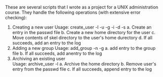 These are several scripts that I wrote as a project for a UNIX administration course. They handle the following operations (with extensive error checking): 

1. Creating a new user
    Usage: create_user -l <username> -u <userID> -g <groupID> -i <GECOS> -d <homedir> -s <shell> 
    a. Create an entry in the passwd file
    b. Create a new home directory for the user
    c. Move contents of skel directory to the user's home durectory
    d. If all succeeds, add an entry to the log
2. Adding a new group
    Usage: add_group -n <name> -g <groupID>
    a. add entry to the group file 
    b. If all succeeds, add anentry to the log
3. Archiving an existing user  
   Usage: archive_user -l <username>
    a. Archive the home directory
    b. Remove user's entry from the passwd file
    c. If all succeeds, append entry to the log

